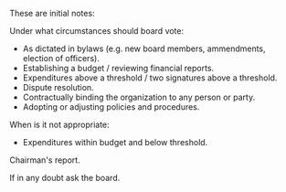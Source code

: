 These are initial notes: 

Under what circumstances should board vote: 
* As dictated in bylaws (e.g. new board members, ammendments, election of officers). 
* Establishing a budget / reviewing financial reports. 
* Expenditures above a threshold / two signatures above a threshold. 
* Dispute resolution. 
* Contractually binding the organization to any person or party.
* Adopting or adjusting policies and procedures. 

When is it not appropriate: 
* Expenditures within budget and below threshold. 

Chairman's report. 

If in any doubt ask the board. 
